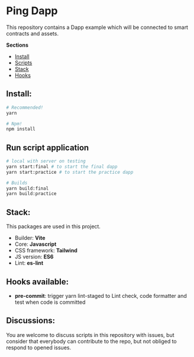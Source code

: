 # Ping Dapp
This repository contains a Dapp example which will be connected to smart contracts and assets.


**Sections**
- [Install](#Install)
- [Scripts](#Run-script-application)
- [Stack](#Stack)
- [Hooks](#Hooks-available)

## Install:

```bash
# Recommended!
yarn

# Npm!
npm install

```

## Run script application

```bash
# local with server on testing
yarn start:final # to start the final dapp
yarn start:practice # to start the practice dapp

# Builds
yarn build:final
yarn build:practice

```

## Stack:

This packages are used in this project.

- Builder: **Vite**
- Core: **Javascript**
- CSS framework: **Tailwind**
- JS version: **ES6**
- Lint: **es-lint**

## Hooks available:
- **pre-commit**: trigger yarn lint-staged to Lint check, code formatter and test when code is committed


## Discussions:

You are welcome to discuss scripts in this repository with issues, but consider that everybody can contribute to the repo, but not obliged to respond to opened issues.